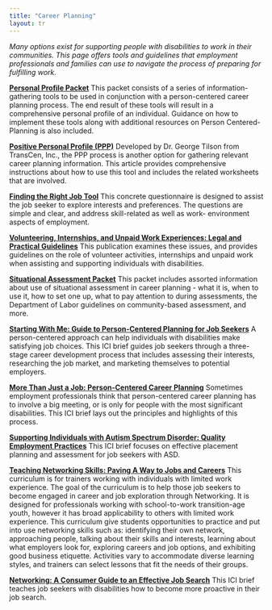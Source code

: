 ```yaml
---
title: "Career Planning"
layout: tr
---
```

_Many options exist for supporting people with disabilities to work in their communities. This page offers tools and guidelines that employment professionals and families can use to navigate the process of preparing for fulfilling work._

[**Personal Profile Packet**](https://employmentfirstma.org/files/PersProfilePacket.doc)
 This packet consists of a series of information-gathering tools to be used in conjunction with a person-centered career planning process. The end result of these tools will result in a comprehensive personal profile of an individual. Guidance on how to implement these tools along with additional resources on Person Centered-Planning is also included.

[**Positive Personal Profile (PPP)**](https://employmentfirstma.org/files/PositivePersonalProfile_Transcen.pdf)
 Developed by Dr. George Tilson from TransCen, Inc., the PPP process is another option for gathering relevant career planning information. This article provides comprehensive instructions about how to use this tool and includes the related worksheets that are involved.

[**Finding the Right Job Tool**](https://employmentfirstma.org/files/FindRightJob.doc)
 This concrete questionnaire is designed to assist the job seeker to explore interests and preferences. The questions are simple and clear, and address skill-related as well as work- environment aspects of employment.

[**Volunteering, Internships, and Unpaid Work Experiences: Legal and Practical Guidelines**](https://employmentfirstma.org/files/DDSVolunteer-Unpaid_Work-Feb17.pdf)
 This publication examines these issues, and provides guidelines on the role of volunteer activities, internships and unpaid work when assisting and supporting individuals with disabilities.

[**Situational Assessment Packet**](https://employmentfirstma.org/files/SitAssessmentPacket.doc)
 This packet includes assorted information about use of situational assessment in career planning - what it is, when to use it, how to set one up, what to pay attention to during assessments, the Department of Labor guidelines on community-based assessment, and more.

[**Starting With Me: Guide to Person-Centered Planning for Job Seekers**](http://www.communityinclusion.org/article.php?article_id=54&amp;type=topic&amp;id=3)
 A person-centered approach can help individuals with disabilities make satisfying job choices. This ICI brief guides job seekers through a three-stage career development process that includes assessing their interests, researching the job market, and marketing themselves to potential employers.

[**More Than Just a Job: Person-Centered Career Planning**](https://www.communityinclusion.org/article.php?article_id=16&amp;type=topic&amp;id=3)
 Sometimes employment professionals think that person-centered career planning has to involve a big meeting, or is only for people with the most significant disabilities. This ICI brief lays out the principles and highlights of this process.

[**Supporting Individuals with Autism Spectrum Disorder: Quality Employment Practices**](https://www.communityinclusion.org/article.php?article_id=266&amp;type=topic&amp;id=3)
 This ICI brief focuses on effective placement planning and assessment for job seekers with ASD.

**[Teaching Networking Skills: Paving A Way to Jobs and Careers](https://www.communityinclusion.org/article.php?article_id=251&amp;type=topic&amp;id=3)** This curriculum is for trainers working with individuals with limited work experience. The goal of the curriculum is to help those job seekers to become engaged in career and job exploration through Networking. It is designed for professionals working with school-to-work transition-age youth, however it has broad applicability to others with limited work experience. This curriculum give students opportunities to practice and put into use networking skills such as: identifying their own network, approaching people, talking about their skills and interests, learning about what employers look for, exploring careers and job options, and exhibiting good business etiquette. Activities vary to accommodate diverse learning styles, and trainers can select lessons that fit the needs of their groups.

**[Networking: A Consumer Guide to an Effective Job Search](https://www.communityinclusion.org/article.php?article_id=62&amp;type=topic&amp;id=3)** This ICI brief teaches job seekers with disabilities how to become more proactive in their job search.
